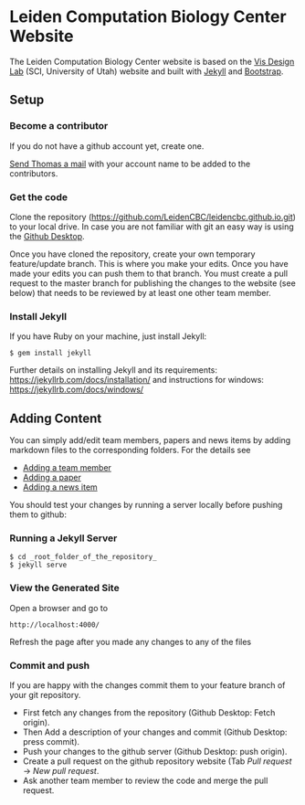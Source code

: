 # Leiden Computation Biology Center Website

The Leiden Computation Biology Center website is based on the [Vis Design Lab](http://vdl.sci.utah.edu) (SCI, University of Utah) website and built with [Jekyll](http://jekyllrb.com) and [Bootstrap](http://www.getbootstrap.com).

## Setup

### Become a contributor
If you do not have a github account yet, create one.

[Send Thomas a mail](mailto:t.hoellt@lumc.nl) with your account name to be added to the contributors.

### Get the code
Clone the repository (https://github.com/LeidenCBC/leidencbc.github.io.git) to your local drive. In case you are not familiar with git an easy way is using the [Github Desktop](https://desktop.github.com/).

Once you have cloned the repository, create your own temporary feature/update branch. This is where you make your edits. Once you have made your edits you can push them to that branch. You must create a pull request to the master branch for publishing the changes to the website (see below) that needs to be reviewed by at least one other team member.

### Install Jekyll
If you have Ruby on your machine, just install Jekyll:

```ShellSession
$ gem install jekyll
```

Further details on installing Jekyll and its requirements:
https://jekyllrb.com/docs/installation/
and instructions for windows:
https://jekyllrb.com/docs/windows/


## Adding Content

You can simply add/edit team members, papers and news items by adding markdown files to the corresponding folders. For the details see
 * [Adding a team member](_persons/README.md)
 * [Adding a paper](_publications/README.md)
 * [Adding a news item](_posts/README.md)

You should test your changes by running a server locally before pushing them to github:

### Running a Jekyll Server

```ShellSession
$ cd _root_folder_of_the_repository_
$ jekyll serve
```

### View the Generated Site
Open a browser and go to

```ShellSession
http://localhost:4000/
```

Refresh the page after you made any changes to any of the files

### Commit and push

If you are happy with the changes commit them to your feature branch of your git repository.

* First fetch any changes from the repository (Github Desktop: Fetch origin).
* Then Add a description of your changes and commit (Github Desktop: press commit).
* Push your changes to the github server (Github Desktop: push origin).
* Create a pull request on the github repository website (Tab *Pull request* -> *New pull request*.
* Ask another team member to review the code and merge the pull request.
